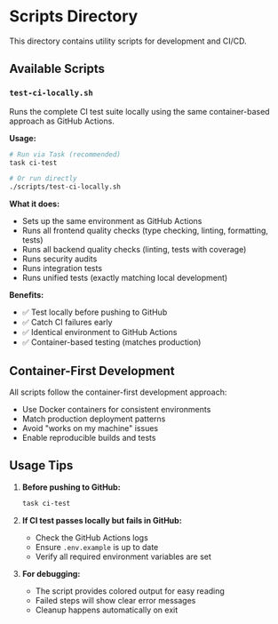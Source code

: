 # Scripts Directory

This directory contains utility scripts for development and CI/CD.

## Available Scripts

### `test-ci-locally.sh`
Runs the complete CI test suite locally using the same container-based approach as GitHub Actions.

**Usage:**
```bash
# Run via Task (recommended)
task ci-test

# Or run directly
./scripts/test-ci-locally.sh
```

**What it does:**
- Sets up the same environment as GitHub Actions
- Runs all frontend quality checks (type checking, linting, formatting, tests)
- Runs all backend quality checks (linting, tests with coverage)
- Runs security audits
- Runs integration tests
- Runs unified tests (exactly matching local development)

**Benefits:**
- ✅ Test locally before pushing to GitHub
- ✅ Catch CI failures early
- ✅ Identical environment to GitHub Actions
- ✅ Container-based testing (matches production)

## Container-First Development

All scripts follow the container-first development approach:
- Use Docker containers for consistent environments
- Match production deployment patterns
- Avoid "works on my machine" issues
- Enable reproducible builds and tests

## Usage Tips

1. **Before pushing to GitHub:**
   ```bash
   task ci-test
   ```

2. **If CI test passes locally but fails in GitHub:**
   - Check the GitHub Actions logs
   - Ensure `.env.example` is up to date
   - Verify all required environment variables are set

3. **For debugging:**
   - The script provides colored output for easy reading
   - Failed steps will show clear error messages
   - Cleanup happens automatically on exit

